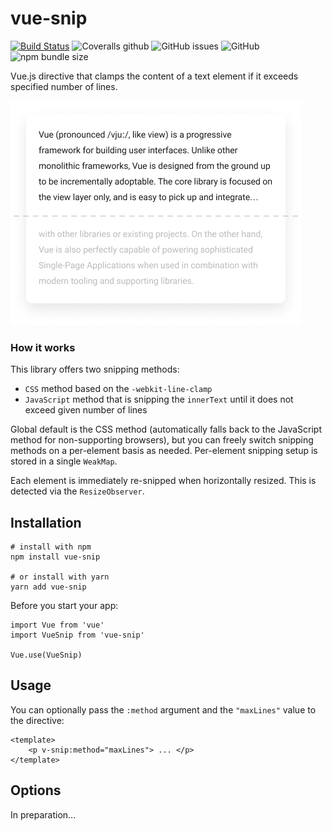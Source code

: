# vue-snip

[![Build Status](https://travis-ci.org/ajobi/vue-snip.svg?branch=master)](https://travis-ci.org/ajobi/vue-snip)
![Coveralls github](https://img.shields.io/coveralls/github/ajobi/vue-snip)
![GitHub issues](https://img.shields.io/github/issues/ajobi/vue-snip)
![GitHub](https://img.shields.io/github/license/ajobi/vue-snip)
![npm bundle size](https://img.shields.io/bundlephobia/minzip/vue-snip)

Vue.js directive that clamps the content of a text element if it exceeds specified number of lines.

![](assets/illustration.png)


### How it works

This library offers two snipping methods:
- `CSS` method based on the `-webkit-line-clamp`
- `JavaScript` method that is snipping the `innerText` until it does not exceed given number of lines

Global default is the CSS method (automatically falls back to the JavaScript method for non-supporting browsers), but you can freely switch snipping methods on a per-element basis as needed. Per-element snipping setup is stored in a single `WeakMap`. 

Each element is immediately re-snipped when horizontally resized. This is detected via the `ResizeObserver`. 

## Installation

````
# install with npm 
npm install vue-snip

# or install with yarn
yarn add vue-snip
````

Before you start your app:

````
import Vue from 'vue'
import VueSnip from 'vue-snip'

Vue.use(VueSnip)
````


## Usage

You can optionally pass the `:method` argument and the `"maxLines"` value to the directive:

````
<template>
    <p v-snip:method="maxLines"> ... </p>
</template>
````

## Options

In preparation...

